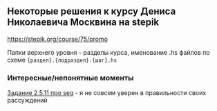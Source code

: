 ## Некоторые решения к курсу Дениса Николаевича Москвина на stepik

https://stepik.org/course/75/promo

Папки верхнего уровня - разделы курса, именование .hs файлов по схеме `{раздел}.{подраздел}.{шаг}.hs`


### Интересные/непонятные моменты

[Задание 2.5.11 про seq](/2.%20Programming%20Basics/2.5.11.hs) - я не совсем уверен в правильности своих рассуждений
